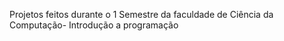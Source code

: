 Projetos feitos durante o 1 Semestre da faculdade de Ciência da Computação- Introdução a programação
